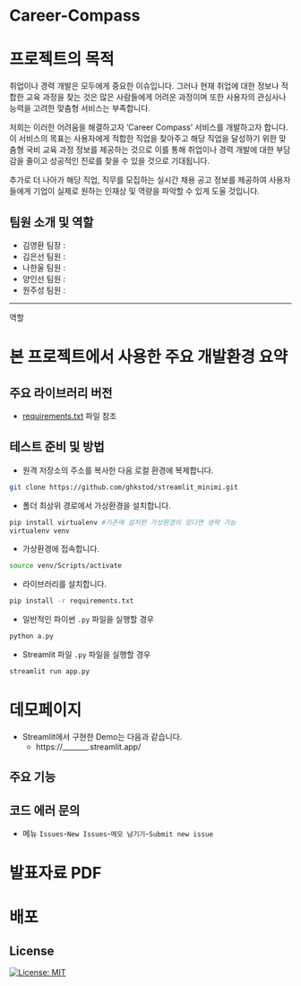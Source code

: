 # Career-Compass

# 프로젝트의 목적
취업이나 경력 개발은 모두에게 중요한 이슈입니다.
그러나 현재 취업에 대한 정보나 적합한 교육 과정을 찾는 것은 많은 사람들에게 어려운 과정이며 또한 사용자의 관심사나 능력을 고려한 맞춤형 서비스는 부족합니다.

저희는 이러한 어려움을 해결하고자 ‘Career Compass’ 서비스를 개발하고자 합니다. 이 서비스의 목표는 사용자에게 적합한 직업을 찾아주고 해당 직업을 달성하기 위한 맞춤형 국비 교육 과정 정보를 제공하는 것으로 이를 통해 취업이나 경력 개발에 대한 부담감을 줄이고 성공적인 진로를 찾을 수 있을 것으로 기대됩니다.

추가로 더 나아가 해당 직업, 직무를 모집하는 실시간 채용 공고 정보를 제공하여 사용자들에게 기업이 실제로 원하는 인재상 및 역량을 파악할 수 있게 도울 것입니다.


## 팀원 소개 및 역할
- 김영환 팀장 : 
- 김은선 팀원 :
- 나한울 팀원 : 
- 양인선 팀원 : 
- 원주성 팀원 : 

---
역할


# 본 프로젝트에서 사용한 주요 개발환경 요약


## 주요 라이브러리 버전
  + [requirements.txt](requirements.txt) 파일 참조

## 테스트 준비 및 방법
- 원격 저장소의 주소를 복사한 다음 로컬 환경에 복제합니다.

```bash
git clone https://github.com/ghkstod/streamlit_minimi.git 
```

- 폴더 최상위 경로에서 가상환경을 설치합니다.

```bash
pip install virtualenv #기존에 설치한 가상환경이 있다면 생략 가능
virtualenv venv
```

- 가상환경에 접속합니다.
```bash
source venv/Scripts/activate
```

- 라이브러리를 설치합니다.
```bash
pip install -r requirements.txt
```

- 일반적인 파이썬 `.py` 파일을 실행할 경우
```bash
python a.py
```

- Streamlit 파일 `.py` 파일을 실행할 경우
```bash
streamlit run app.py
```

# 데모페이지
- Streamlit에서 구현한 Demo는 다음과 같습니다.
  + https://_______.streamlit.app/

 ## 주요 기능


## 코드 에러 문의 
- 메뉴 `Issues`-`New Issues`-`메모 남기기`-`Submit new issue`


# 발표자료 PDF 


# 배포



## License
[![License: MIT](https://img.shields.io/badge/License-MIT-yellow.svg)](https://opensource.org/licenses/MIT)
